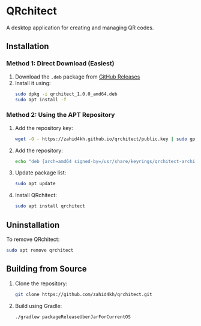# QRchitect

A desktop application for creating and managing QR codes.

## Installation

### Method 1: Direct Download (Easiest)

1. Download the `.deb` package from [GitHub Releases](https://github.com/zahid4kh/qrchitect/releases)
2. Install it using:
   ```bash
   sudo dpkg -i qrchitect_1.0.0_amd64.deb
   sudo apt install -f
   ```

### Method 2: Using the APT Repository

1. Add the repository key:

    ```bash
    wget -O - https://zahid4kh.github.io/qrchitect/public.key | sudo gpg --dearmor -o /usr/share/keyrings/qrchitect-archive-keyring.gpg
    ```

2. Add the repository:
    ```bash
    echo "deb [arch=amd64 signed-by=/usr/share/keyrings/qrchitect-archive-keyring.gpg] https://zahid4kh.github.io/qrchitect stable main" | sudo tee /etc/apt/sources.list.d/qrchitect.list
    ```

3. Update package list:
    ```bash
    sudo apt update
    ```

4. Install QRchitect:
    ```bash
    sudo apt install qrchitect
    ```
## Uninstallation

To remove QRchitect:

   ```bash
   sudo apt remove qrchitect
   ```

## Building from Source

1. Clone the repository:
    ```bash
    git clone https://github.com/zahid4kh/qrchitect.git
    ```
2. Build using Gradle:
    ```bash
    ./gradlew packageReleaseUberJarForCurrentOS
    ```
